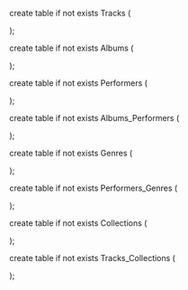 create table if not exists Tracks (

);

create table if not exists Albums (

);

create table if not exists Performers (

);

create table if not exists Albums_Performers (

);

create table if not exists Genres (

);

create table if not exists Performers_Genres (

);

create table if not exists Collections (

);

create table if not exists Tracks_Collections (

);
